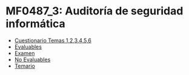 # MF0487_3: Auditoría de seguridad informática
- <a href="https://github.com/Jorgeev27/SeguridadInformatica/tree/main/MF0487_3%20Auditor%C3%ADa%20de%20seguridad%20inform%C3%A1tica/Cuestionario%20Temas%201%2C2%2C3%2C4%2C5%2C6">Cuestionario Temas 1,2,3,4,5,6</a>
- <a href="https://github.com/Jorgeev27/SeguridadInformatica/tree/main/MF0487_3%20Auditor%C3%ADa%20de%20seguridad%20inform%C3%A1tica/Evaluables">Evaluables</a>
- <a href="https://github.com/Jorgeev27/SeguridadInformatica/tree/main/MF0487_3%20Auditor%C3%ADa%20de%20seguridad%20inform%C3%A1tica/Examen">Examen</a>
- <a href="https://github.com/Jorgeev27/SeguridadInformatica/tree/main/MF0487_3%20Auditor%C3%ADa%20de%20seguridad%20inform%C3%A1tica/No%20Evaluables">No Evaluables</a>
- <a href="https://github.com/Jorgeev27/SeguridadInformatica/tree/main/MF0487_3%20Auditor%C3%ADa%20de%20seguridad%20inform%C3%A1tica/Temario">Temario</a>
